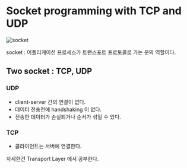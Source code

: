 # Socket programming with TCP and UDP

![socket](https://user-images.githubusercontent.com/48989903/136778869-6f7706ff-253d-43c5-b91b-b2d1751b6934.png)

socket : 어플리케이션 프로세스가 트랜스포트 프로토콜로 가는 문의 역할이다.

## Two socket : TCP, UDP

### UDP

* client-server 간의 연결이 없다.
* 데이터 전송전에 handshaking 이 없다.
* 전송한 데이터가 손실되거나 순서가 섞일 수 있다.

### TCP

* 클라이언트는 서버에 연결한다.


자세한건 Transport Layer 에서 공부한다.
